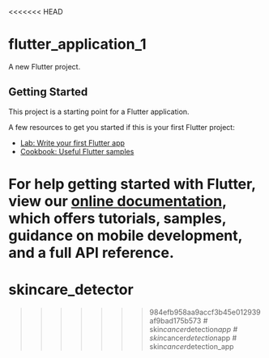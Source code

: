 <<<<<<< HEAD
# flutter_application_1

A new Flutter project.

## Getting Started

This project is a starting point for a Flutter application.

A few resources to get you started if this is your first Flutter project:

- [Lab: Write your first Flutter app](https://flutter.dev/docs/get-started/codelab)
- [Cookbook: Useful Flutter samples](https://flutter.dev/docs/cookbook)

For help getting started with Flutter, view our
[online documentation](https://flutter.dev/docs), which offers tutorials,
samples, guidance on mobile development, and a full API reference.
=======
# skincare_detector
>>>>>>> 984efb958aa9accf3b45e012939af9bad175b573
#   s k i n _ c a n c e r _ d e t e c t i o n _ a p p  
 #   s k i n _ c a n c e r _ d e t e c t i o n _ a p p  
 #   s k i n _ c a n c e r _ d e t e c t i o n _ a p p  
 